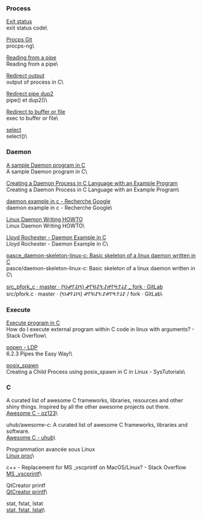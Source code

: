 ### Process

[Exit status](https://stackoverflow.com/questions/27306764/capturing-exit-status-code-of-child-process/27307246)\
exit status code\

[Procps Git](https://gitlab.com/procps-ng/procps)\
procps-ng\

[Reading from a pipe](https://stackoverflow.com/questions/1151029/unix-linux-ipc-reading-from-a-pipe-how-to-know-length-of-data-at-runtime)\
Reading from a pipe\

[Redirect output](http://www.microhowto.info/howto/capture_the_output_of_a_child_process_in_c.html)\
output of process in C\

[Redirect pipe dup2](https://linuxfr.org/forums/programmation-c--2/posts/communication-entre-processus-avec-pipe-et-dup2)\
pipe() et dup2()\

[Redirect to buffer or file](https://stackoverflow.com/questions/2605130/redirecting-exec-output-to-a-buffer-or-file)\
exec to buffer or file\

[select](https://www.blaess.fr/christophe/2013/12/27/comprendre-le-fonctionnement-de-select/)\
select()\



### Daemon

[A sample Daemon program in C ](https://gist.github.com/copyninja/1033862)\
A sample Daemon program in C\

[Creating a Daemon Process in C Language with an Example Program ](https://www.thegeekstuff.com/2012/02/c-daemon-process/)\
Creating a Daemon Process in C Language with an Example Program\

[daemon example in c - Recherche Google ](https://www.google.com/search?channel=fs&client=ubuntu&q=daemon+example+in+c)\
daemon example in c - Recherche Google\

[Linux Daemon Writing HOWTO ](http://netzmafia.de/skripten/unix/linux-daemon-howto.html)\
Linux Daemon Writing HOWTO\

[Lloyd Rochester - Daemon Example in C ](https://lloydrochester.com/post/c/unix-daemon-example/)\
Lloyd Rochester - Daemon Example in C\

[pasce_daemon-skeleton-linux-c: Basic skeleton of a linux daemon written in C ](https://github.com/pasce/daemon-skeleton-linux-c)\
pasce/daemon-skeleton-linux-c: Basic skeleton of a linux daemon written in C\

[src_pfork_c · master · 𐰀𐰞𐰃:𐰺𐰃𐰔𐰀:𐰚𐰀𐰾𐰚𐰃𐰤 (𐰽𐰆𐰞𐰃𐰤𐰆𐰽) _ fork · GitLab ](https://gitlab.com/sulincix/fork/-/blob/master/src/pfork.c)\
src/pfork.c · master · 𐰀𐰞𐰃:𐰺𐰃𐰔𐰀:𐰚𐰀𐰾𐰚𐰃𐰤 (𐰽𐰆𐰞𐰃𐰤𐰆𐰽) / fork · GitLab\

### Execute

[Execute program in C](https://stackoverflow.com/questions/5237482/how-do-i-execute-external-program-within-c-code-in-linux-with-arguments)\
How do I execute external program within C code in linux with arguments? - Stack Overflow\

[popen - LDP](https://tldp.org/LDP/lpg/node12.html)\
6.2.3 Pipes the Easy Way!\

[posix_spawn](https://www.systutorials.com/a-posix_spawn-example-in-c-to-create-child-process-on-linux/)\
Creating a Child Process using posix_spawn in C in Linux - SysTutorials\

### C

A curated list of awesome C frameworks, libraries, resources and other shiny things. Inspired by all the other awesome projects out there.\
[Awesome C - oz123](https://github.com/oz123/awesome-c)\

uhub/awesome-c: A curated list of awesome C frameworks, libraries and software.\
[Awesome C - uhub](https://github.com/uhub/awesome-c)\

Programmation avancée sous Linux\
[Linux proc](https://mtodorovic.developpez.com/linux/programmation-avancee/?page=page_7)\

c++ - Replacement for MS _vscprintf on MacOS/Linux? - Stack Overflow\
[MS _vscprintf](https://stackoverflow.com/questions/4785381/replacement-for-ms-vscprintf-on-macos-linux)\

QtCreator printf\
[QtCreator printf](https://chowdera.com/2020/12/20201208210320326z.html)\

stat, fstat, lstat\
[stat, fstat, lstat](http://manpages.ubuntu.com/manpages/trusty/fr/man2/stat.2.html)\

